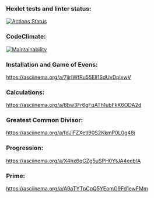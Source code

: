 ### Hexlet tests and linter status:
[![Actions Status](https://github.com/i-yulia-s/python-project-49/actions/workflows/hexlet-check.yml/badge.svg)](https://github.com/i-yulia-s/python-project-49/actions)

### CodeClimate:
[![Maintainability](https://api.codeclimate.com/v1/badges/aa06c90e2f5e68a49158/maintainability)](https://codeclimate.com/github/i-yulia-s/python-project-49/maintainability)

### Installation and Game of Evens:
https://asciinema.org/a/7jirIWfRu55Ell1SdUvDplxwV

### Calculations:
https://asciinema.org/a/8bw3Fr6gFqATh1ubFkK6ODA2d

### Greatest Common Divisor:
https://asciinema.org/a/fdJiFZXetl90S2KkmP0L0g48i

### Progression:
https://asciinema.org/a/X4hx6qCZg5uSPH0YtJA4eebIA

### Prime:
https://asciinema.org/a/A9aTYTpCpQ5YEomG9Fd1ewFMm
